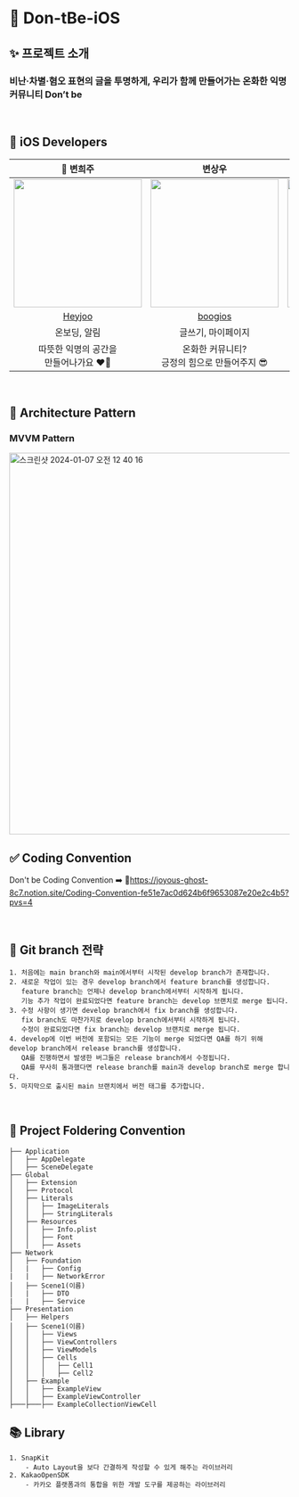 # 👻 Don-tBe-iOS 

## ✨ 프로젝트 소개
### 비난·차별·혐오 표현의 글을 투명하게, 우리가 함께 만들어가는 온화한 익명 커뮤니티 Don’t be

<br>

## 🍎 iOS Developers
| 👑 변희주 | 변상우 | 김연수 |
| :--------: | :--------: | :--------: |
| <img src="https://github.com/TeamDon-tBe/Don-tBe-iOS/assets/97782228/bbed44fe-eed0-4b8c-a249-fad0970515b6" width="230px"/> | <img src="https://github.com/TeamDon-tBe/Don-tBe-iOS/assets/97782228/142e1c53-3f15-4497-be7e-3af3ae702cf5" width="230px"/> | <img src="https://github.com/TeamDon-tBe/Don-tBe-iOS/assets/97782228/06d74614-17de-4517-b185-5c26b6fb7edf" width="230px"/> |
|[Heyjoo](https://github.com/Heyjooo)|[boogios](https://github.com/boogios)|[yeonsu0-0](https://github.com/yeonsu0-0)|
| 온보딩, 알림 | 글쓰기, 마이페이지 |   홈   |
| 따뜻한 익명의 공간을 <br>만들어나가요 ❤️‍🔥 | 온화한 커뮤니티?<br>긍정의 힘으로 만들어주지 😎 | 오늘은 어떤 코드를 짜볼까 ~ |

<br>

## 🔄 Architecture Pattern
### MVVM Pattern
<img width="685" alt="스크린샷 2024-01-07 오전 12 40 16" src="https://github.com/TeamDon-tBe/Don-tBe-iOS/assets/97782228/e990804a-6e1d-4b38-bfd6-c5710d12b7cb">

<br>

## ✅ Coding Convention
Don't be Coding Convention  ➡️ 
🔗https://joyous-ghost-8c7.notion.site/Coding-Convention-fe51e7ac0d624b6f9653087e20e2c4b5?pvs=4

<br>

## 🧬 Git branch 전략
~~~ 
1️. 처음에는 main branch와 main에서부터 시작된 develop branch가 존재합니다.
2️. 새로운 작업이 있는 경우 develop branch에서 feature branch를 생성합니다. 
   feature branch는 언제나 develop branch에서부터 시작하게 됩니다. 
   기능 추가 작업이 완료되었다면 feature branch는 develop 브랜치로 merge 됩니다. 
3️. 수정 사항이 생기면 develop branch에서 fix branch를 생성합니다. 
   fix branch도 마찬가지로 develop branch에서부터 시작하게 됩니다. 
   수정이 완료되었다면 fix branch는 develop 브랜치로 merge 됩니다. 
4️. develop에 이번 버전에 포함되는 모든 기능이 merge 되었다면 QA를 하기 위해 develop branch에서 release branch를 생성합니다. 
   QA를 진행하면서 발생한 버그들은 release branch에서 수정됩니다. 
   QA를 무사히 통과했다면 release branch를 main과 develop branch로 merge 합니다.
5️. 마지막으로 출시된 main 브랜치에서 버전 태그를 추가합니다.
~~~

<br>

## 📁 Project Foldering Convention
~~~
├── Application
│   ├── AppDelegate
│   ├── SceneDelegate
├── Global
│   ├── Extension
│   ├── Protocol
│   ├── Literals
│   │   ├── ImageLiterals
│   │   ├── StringLiterals
│   ├── Resources
│   │   ├── Info.plist
│   │   ├── Font
│   │   ├── Assets
├── Network
│   ├── Foundation
│   |   ├── Config
|   |   ├── NetworkError
│   ├── Scene1(이름)
│   |   ├── DTO
|   |   ├── Service
├── Presentation
│   ├── Helpers
│   ├── Scene1(이름)
│   │   ├── Views
│   │   ├── ViewControllers
│   │   ├── ViewModels
│   │   ├── Cells
│   │   │   ├── Cell1
│   │   │   ├── Cell2
│   ├── Example
│   │   ├── ExampleView
│   │   ├── ExampleViewController
├───├───├── ExampleCollectionViewCell
~~~

## 📚 Library
~~~
1. SnapKit
    - Auto Layout을 보다 간결하게 작성할 수 있게 해주는 라이브러리
2. KakaoOpenSDK
    - 카카오 플랫폼과의 통합을 위한 개발 도구를 제공하는 라이브러리
~~~
